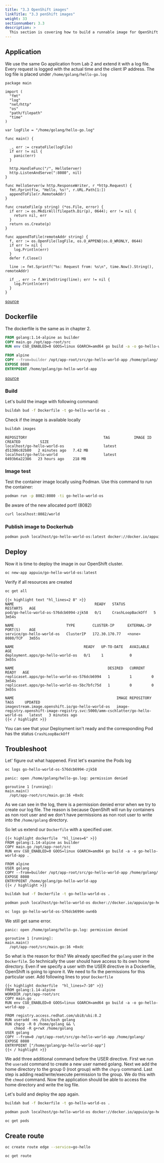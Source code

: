 ```yaml
---
title: "3.3 OpenShift images"
linkTitle: "3.3 penShift images"
weight: 33
sectionnumber: 3.3
description: >
  This section is covering how to build a runnable image for OpenShift clusters.
---
```


## Application

We use the same Go application from Lab 2 and extend it with a log file. Every request is logged with the actual time and the client IP address. The log file is placed under `/home/golang/hello-go.log`

``` golang
package main

import (
  "fmt"
  "log"
  "net/http"
  "os"
  "path/filepath"
  "time"
)

var logFile = "/home/golang/hello-go.log"

func main() {

  _, err := createFile(logFile)
  if err != nil {
    panic(err)
  }

  http.HandleFunc("/", HelloServer)
  http.ListenAndServe(":8080", nil)
}

func HelloServer(w http.ResponseWriter, r *http.Request) {
  fmt.Fprintf(w, "Hello, %s!", r.URL.Path[1:])
  appendToFile(r.RemoteAddr)
}

func createFile(p string) (*os.File, error) {
  if err := os.MkdirAll(filepath.Dir(p), 0644); err != nil {
    return nil, err
  }
  return os.Create(p)
}

func appendToFile(remoteAddr string) {
  f, err := os.OpenFile(logFile, os.O_APPEND|os.O_WRONLY, 0644)
  if err != nil {
    log.Println(err)
  }
  defer f.Close()

  line := fmt.Sprintf("%s: Request from: %s\n", time.Now().String(), remoteAddr)

  if _, err := f.WriteString(line); err != nil {
    log.Println(err)
  }
}

```

[source](https://raw.githubusercontent.com/puzzle/amm-techlab/master/content/en/docs/03.0/3.3/main.go)


## Dockerfile

The dockerfile is the same as in chapter 2.

``` dockerfile
FROM golang:1.14-alpine as builder
COPY main.go /opt/app-root/src
RUN env CGO_ENABLED=0 GOOS=linux GOARCH=amd64 go build -a -o go-hello-world-app .

FROM alpine
COPY --from=builder /opt/app-root/src/go-hello-world-app /home/golang/
EXPOSE 8080
ENTRYPOINT /home/golang/go-hello-world-app

```

[source](https://raw.githubusercontent.com/puzzle/amm-techlab/master/content/en/docs/03.0/3.3/Dockerfile)


### Build

Let's build the image with following command:


```BASH
buildah bud -f Dockerfile -t go-hello-world-os .
```

Check if the image is available locally

```BASH
buildah images
```

```
REPOSITORY                                   TAG           IMAGE ID       CREATED         SIZE
localhost/go-hello-world-os                  latest        d51386c82b80   2 minutes ago   7.42 MB
localhost/go-hello-world                     latest        0493b6a22386   23 hours ago    218 MB
```


### Image test

Test the container image locally using Podman. Use this command to run the container:

```BASH
podman run -p 8082:8080 -ti go-hello-world-os
```

Be aware of the new allocated port! (8082)

```BASH
curl localhost:8082/world
```


### Publish image to Dockerhub


```BASH
podman push localhost/go-hello-world-os:latest docker://docker.io/appuio/go-hello-world.os:latest
```


## Deploy

Now it is time to deploy the image in our OpenShift cluster.

```BASH
oc new-app appuio/go-hello-world-os:latest
```

Verify if all resources are created

```BASH
oc get all
```

```
{{< highlight text "hl_lines=2 8" >}}
NAME                                     READY   STATUS             RESTARTS   AGE
pod/go-hello-world-os-576dcb6994-zjk58   0/1     CrashLoopBackOff   5          3m54s

NAME                        TYPE        CLUSTER-IP      EXTERNAL-IP   PORT(S)    AGE
service/go-hello-world-os   ClusterIP   172.30.170.77   <none>        8080/TCP   3m55s

NAME                                READY   UP-TO-DATE   AVAILABLE   AGE
deployment.apps/go-hello-world-os   0/1     1            0           3m55s

NAME                                           DESIRED   CURRENT   READY   AGE
replicaset.apps/go-hello-world-os-576dcb6994   1         1         0       3m54s
replicaset.apps/go-hello-world-os-5bc7bfc75d   1         0         0       3m55s

NAME                                               IMAGE REPOSITORY                                                                    TAGS     UPDATED
imagestream.image.openshift.io/go-hello-world-os   image-registry.openshift-image-registry.svc:5000/amm-cschlatter/go-hello-world-os   latest   3 minutes ago
{{< / highlight >}}
```

You can see that your Deployment isn't ready and the corresponding Pod has the status `CrashLoopBackOff`


## Troubleshoot

Let' figure out what happened.
First let's examine the Pods log

```BASH
oc logs go-hello-world-os-576dcb6994-zjk58
```

```
panic: open /home/golang/hello-go.log: permission denied

goroutine 1 [running]:
main.main()
  /opt/app-root/src/main.go:16 +0xdc

```

As we can see in the log, there is a permission denied error when we try to create our log file. The reason is because OpenShift will run by containers as non root user and we don't have permissions as non root user to write into the `/home/golang` directory.

So let us extend our `Dockerfile` with a specified user.


```
{{< highlight dockerfile  "hl_lines=6" >}}
FROM golang:1.14-alpine as builder
COPY main.go /opt/app-root/src
RUN env CGO_ENABLED=0 GOOS=linux GOARCH=amd64 go build -a -o go-hello-world-app .

FROM alpine
USER golang
COPY --from=builder /opt/app-root/src/go-hello-world-app /home/golang/
EXPOSE 8080
ENTRYPOINT /home/golang/go-hello-world-app
{{< / highlight >}}
```


```BASH
buildah bud -f Dockerfile -t go-hello-world-os .
```


```BASH
podman push localhost/go-hello-world-os docker://docker.io/appuio/go-hello-world.os:latest
```


```BASH
oc logs go-hello-world-os-576dcb6994-xwn6b
```


We still get same error.

```
panic: open /home/golang/hello-go.log: permission denied

goroutine 1 [running]:
main.main()
  /opt/app-root/src/main.go:16 +0xdc

```

So what is the reason for this? We already specified the `golang` user in the `Dockerfile`. So technically the user should have access to its own home directory. Even if we specify a user with the USER directive in a Dockerfile, OpenShift is going to ignore it. We need to fix the permissions for this particular user. Add following lines to your `Dockerfile`


```
{{< highlight dockerfile  "hl_lines=7-10" >}}
FROM golang:1.14-alpine
WORKDIR /opt/app-root/src
COPY main.go .
RUN env CGO_ENABLED=0 GOOS=linux GOARCH=amd64 go build -a -o go-hello-world-app .

FROM registry.access.redhat.com/ubi8/ubi:8.2
RUN useradd -ms /bin/bash golang
RUN chgrp -R 0 /home/golang && \
    chmod -R g+rwX /home/golang
USER golang
COPY --from=0 /opt/app-root/src/go-hello-world-app /home/golang/
EXPOSE 8080
ENTRYPOINT ["/home/golang/go-hello-world-app"]
{{< / highlight >}}
```

We add three additional command before the USER directive. First we run the `useradd` command to create a new user named golang. Next we add the home directory to the group 0 (root group) with the `chgrp` command. Last step is adding read/write/execute permission to the group. We do this with the `chmod` command. Now the application should be able to access the home directory and write the log file.

Let's build and deploy the app again.


```BASH
buildah bud -f Dockerfile -t go-hello-world-os .
```


```BASH
podman push localhost/go-hello-world-os docker://docker.io/appuio/go-hello-world.os:latest
```

```BASH
oc get pods
```


## Create route

```BASH
oc create route edge --service=go-hello
```

```BASH
oc get route
```
